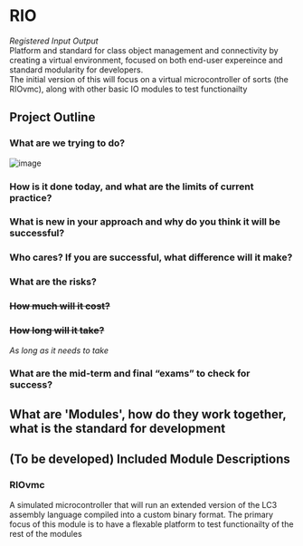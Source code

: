 # RIO
*Registered Input Output*  
Platform and standard for class object management and connectivity by creating a virtual environment, focused on both end-user expereince and standard modularity for developers.  
The initial version of this will focus on a virtual microcontroller of sorts (the RIOvmc), along with other basic IO modules to test functionailty

## Project Outline
### What are we trying to do?
![image](https://user-images.githubusercontent.com/61638976/113528054-758c7a00-958d-11eb-9e4f-4e50887cf7b7.png)
### How is it done today, and what are the limits of current practice?
### What is new in your approach and why do you think it will be successful?
### Who cares? If you are successful, what difference will it make?
### What are the risks?
### ~~How much will it cost?~~
### ~~How long will it take?~~
*As long as it needs to take*
### What are the mid-term and final “exams” to check for success?

## What are 'Modules', how do they work together, what is the standard for development

## (To be developed) Included Module Descriptions
### RIOvmc
A simulated microcontroller that will run an extended version of the LC3 assembly language compiled into a custom binary format. The primary focus of this module is to have a flexable platform to test functionailty of the rest of the modules
